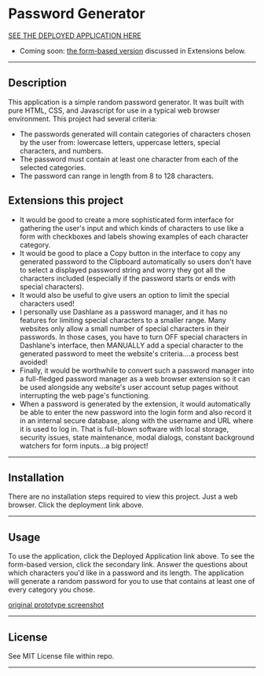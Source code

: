 # Password Generator

[SEE THE DEPLOYED APPLICATION HERE](https://dishdesigner.github.io/password-generator/)
* Coming soon: [the form-based version](https://dishdesigner.github.io/password-generator/index4form) discussed in Extensions below.

---

## Description
This application is a simple random password generator. It was built with pure HTML, CSS, and Javascript for use in a typical web browser environment. This project had several criteria:
* The passwords generated will contain categories of characters chosen by the user from: lowercase letters, uppercase letters, special characters, and numbers.
* The password must contain at least one character from each of the selected categories.
* The password can range in length from 8 to 128 characters.

## Extensions this project
* It would be good to create a more sophisticated form interface for gathering the user's input and which kinds of characters to use like a form with checkboxes and labels showing examples of each character category.
* It would be good to place a Copy button in the interface to copy any generated password to the Clipboard automatically so users don't have to select a displayed password string and worry they got all the characters included (especially if the password starts or ends with special characters).
* It would also be useful to give users an option to limit the special characters used!
* I personally use Dashlane as a password manager, and it has no features for limiting special characters to a smaller range. Many websites only allow a small number of special characters in their passwords. In those cases, you have to turn OFF special characters in Dashlane's interface, then MANUALLY add a special character to the generated password to meet the website's criteria....a process best avoided!
* Finally, it would be worthwhile to convert such a password manager into a full-fledged password manager as a web browser extension so it can be used alongside any website's user account setup pages without interrupting the web page's functioning.
* When a password is generated by the extension, it would automatically be able to enter the new password into the login form and also record it in an internal secure database, along with the username and URL where it is used to log in. That is full-blown software with local storage, security issues, state maintenance, modal dialogs, constant background watchers for form inputs...a big project!

---

## Installation

There are no installation steps required to view this project. Just a web browser. Click the deployment link above.

---

## Usage

To use the application, click the Deployed Application link above. To see the form-based version, click the secondary link. Answer the questions about which characters you'd like in a password and its length. The application will generate a random password for you to use that contains at least one of every category you chose.

[original prototype screenshot](https://dishdesigner.github.io/password-generator/assets/images/project-mockup.png)

---

## License

See MIT License file within repo.

---